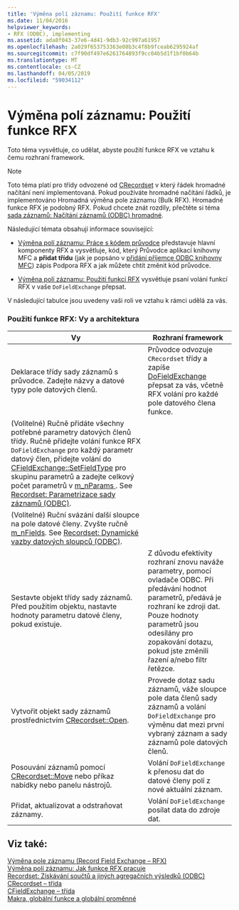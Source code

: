 ```yaml
---
title: 'Výměna polí záznamu: Použití funkce RFX'
ms.date: 11/04/2016
helpviewer_keywords:
- RFX (ODBC), implementing
ms.assetid: ada8f043-37e6-4d41-9db3-92c997a61957
ms.openlocfilehash: 2a029f653753363e08b3c4f8b9fceab6295924af
ms.sourcegitcommit: c7f90df497e6261764893f9cc04b5d1f1bf0b64b
ms.translationtype: MT
ms.contentlocale: cs-CZ
ms.lasthandoff: 04/05/2019
ms.locfileid: "59034112"
---
```

# <a name="record-field-exchange-using-rfx"></a>Výměna polí záznamu: Použití funkce RFX

Toto téma vysvětluje, co udělat, abyste použití funkce RFX ve vztahu k čemu rozhraní framework.

> [!NOTE]
>  Toto téma platí pro třídy odvozené od [CRecordset](../../mfc/reference/crecordset-class.md) v který řádek hromadné načítání není implementovaná. Pokud používáte hromadné načítání řádků, je implementováno Hromadná výměna pole záznamu (Bulk RFX). Hromadné funkce RFX je podobný RFX. Pokud chcete znát rozdíly, přečtěte si téma [sada záznamů: Načítání záznamů (ODBC) hromadné](../../data/odbc/recordset-fetching-records-in-bulk-odbc.md).

Následující témata obsahují informace související:

- [Výměna polí záznamu: Práce s kódem průvodce](../../data/odbc/record-field-exchange-working-with-the-wizard-code.md) představuje hlavní komponenty RFX a vysvětluje, kód, který Průvodce aplikací knihovny MFC a **přidat třídu** (jak je popsáno v [přidání příjemce ODBC knihovny MFC](../../mfc/reference/adding-an-mfc-odbc-consumer.md)) zápis Podpora RFX a jak můžete chtít změnit kód průvodce.

- [Výměna polí záznamu: Použití funkcí RFX](../../data/odbc/record-field-exchange-using-the-rfx-functions.md) vysvětluje psaní volání funkcí RFX v vaše `DoFieldExchange` přepsat.

V následující tabulce jsou uvedeny vaši roli ve vztahu k rámci udělá za vás.

### <a name="using-rfx-you-and-the-framework"></a>Použití funkce RFX: Vy a architektura

|Vy|Rozhraní framework|
|---------|-------------------|
|Deklarace třídy sady záznamů s průvodce. Zadejte názvy a datové typy pole datových členů.|Průvodce odvozuje `CRecordset` třídy a zapíše [DoFieldExchange](../../mfc/reference/crecordset-class.md#dofieldexchange) přepsat za vás, včetně RFX volání pro každé pole datového člena funkce.|
|(Volitelné) Ručně přidáte všechny potřebné parametry datových členů třídy. Ručně přidejte volání funkce RFX `DoFieldExchange` pro každý parametr datový člen, přidejte volání do [CFieldExchange::SetFieldType](../../mfc/reference/cfieldexchange-class.md#setfieldtype) pro skupinu parametrů a zadejte celkový počet parametrů v [m_nParams ](../../mfc/reference/crecordset-class.md#m_nparams). See [Recordset: Parametrizace sady záznamů (ODBC)](../../data/odbc/recordset-parameterizing-a-recordset-odbc.md).||
|(Volitelné) Ruční svázání další sloupce na pole datové členy. Zvyšte ručně [m_nFields](../../mfc/reference/crecordset-class.md#m_nfields). See [Recordset: Dynamické vazby datových sloupců (ODBC)](../../data/odbc/recordset-dynamically-binding-data-columns-odbc.md).||
|Sestavte objekt třídy sady záznamů. Před použitím objektu, nastavte hodnoty parametru datové členy, pokud existuje.|Z důvodu efektivity rozhraní znovu naváže parametry, pomocí ovladače ODBC. Při předávání hodnot parametrů, předává je rozhraní ke zdroji dat. Pouze hodnoty parametrů jsou odesílány pro zopakování dotazu, pokud jste změnili řazení a/nebo filtr řetězce.|
|Vytvořit objekt sady záznamů prostřednictvím [CRecordset::Open](../../mfc/reference/crecordset-class.md#open).|Provede dotaz sadu záznamů, váže sloupce pole data členů sady záznamů a volání `DoFieldExchange` pro výměnu dat mezi první vybraný záznam a sady záznamů pole datových členů.|
|Posouvání záznamů pomocí [CRecordset::Move](../../mfc/reference/crecordset-class.md#move) nebo příkaz nabídky nebo panelu nástrojů.|Volání `DoFieldExchange` k přenosu dat do datové členy polí z nové aktuální záznam.|
|Přidat, aktualizovat a odstraňovat záznamy.|Volání `DoFieldExchange` posílat data do zdroje dat.|

## <a name="see-also"></a>Viz také:

[Výměna pole záznamu (Record Field Exchange – RFX)](../../data/odbc/record-field-exchange-rfx.md)<br/>
[Výměna polí záznamu: Jak funkce RFX pracuje](../../data/odbc/record-field-exchange-how-rfx-works.md)<br/>
[Recordset: Získávání součtů a jiných agregačních výsledků (ODBC)](../../data/odbc/recordset-obtaining-sums-and-other-aggregate-results-odbc.md)<br/>
[CRecordset – třída](../../mfc/reference/crecordset-class.md)<br/>
[CFieldExchange – třída](../../mfc/reference/cfieldexchange-class.md)<br/>
[Makra, globální funkce a globální proměnné](../../mfc/reference/mfc-macros-and-globals.md)

